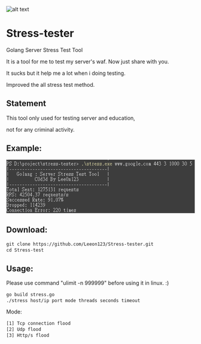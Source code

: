 ![alt text](https://raw.githubusercontent.com/Leeon123/Stress-tester/master/logo.png)
# Stress-tester
Golang Server Stress Test Tool 

It is a tool for me to test my server's waf. Now just share with you. 

It sucks but it help me a lot when i doing testing.

Improved the all stress test method.

## Statement
This tool only used for testing server and education,

not for any criminal activity.
## Example:
![Example](https://raw.githubusercontent.com/Leeon123/Stress-tester/master/test.png)
## Download:

    git clone https://github.com/Leeon123/Stress-tester.git
    cd Stress-test

## Usage:
Please use command "ulimit -n 999999" before using it in linux. :)

    go build stress.go
    ./stress host/ip port mode threads seconds timeout
    
Mode:

    [1] Tcp connection flood
    [2] Udp flood
    [3] Http/s flood
